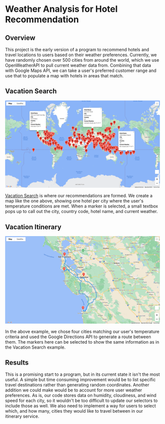 # Weather Analysis for Hotel Recommendation

## Overview
This project is the early version of a program to recommend hotels and travel locations to users based on their weather preferences.  Currently, we have randomly chosen over 500 cities from around the world, which we use OpenWeatherAPI to pull current weather data from.  Combining that data with Google Maps API, we can take a user's preferred customer range and use that to populate a map with hotels in areas that match.

## Vacation Search

![Google Maps image with many location markers for hotels around the world](Vacation_Search/WeatherPy_vacation_map.PNG)

[Vacation Search](Vacation_Search/Vacation_Search.ipynb) is where our recommendations are formed.  We create a map like the one above, showing one hotel per city where the user's temperature conditions are met.  When a marker is selected, a small textbox pops up to call out the city, country code, hotel name, and current weather.

## Vacation Itinerary

![Google Maps image showing a route between four cities](Vacation_Itinerary/WeatherPy_travel_map.PNG)

In the above example, we chose four cities matching our user's temperature criteria and used the Google Directions API to generate a route between them.  The markers here can be selected to show the same information as in the Vacation Search example.  

## Results
This is a promising start to a program, but in its current state it isn't the most useful.  A simple but time consuming improvement would be to list specific travel destinations rather than generating random coordinates.  Another addition we could make would be to account for more user weather preferences.  As is, our code stores data on humidity, cloudiness, and wind speed for each city, so it wouldn't be too difficult to update our selectors to include those as well.  We also need to implement a way for users to select which, and how many, cities they would like to travel between in our itinerary service.
